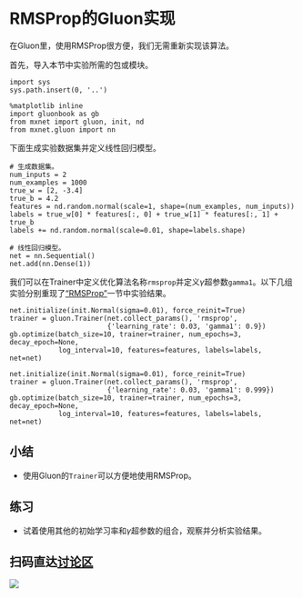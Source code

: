# RMSProp的Gluon实现


在Gluon里，使用RMSProp很方便，我们无需重新实现该算法。

首先，导入本节中实验所需的包或模块。

```{.python .input}
import sys
sys.path.insert(0, '..')

%matplotlib inline
import gluonbook as gb
from mxnet import gluon, init, nd
from mxnet.gluon import nn
```

下面生成实验数据集并定义线性回归模型。

```{.python .input  n=1}
# 生成数据集。
num_inputs = 2
num_examples = 1000
true_w = [2, -3.4]
true_b = 4.2
features = nd.random.normal(scale=1, shape=(num_examples, num_inputs))
labels = true_w[0] * features[:, 0] + true_w[1] * features[:, 1] + true_b
labels += nd.random.normal(scale=0.01, shape=labels.shape)

# 线性回归模型。
net = nn.Sequential()
net.add(nn.Dense(1))
```

我们可以在Trainer中定义优化算法名称`rmsprop`并定义$\gamma$超参数`gamma1`。以下几组实验分别重现了[“RMSProp”](rmsprop.md)一节中实验结果。

```{.python .input  n=3}
net.initialize(init.Normal(sigma=0.01), force_reinit=True)
trainer = gluon.Trainer(net.collect_params(), 'rmsprop',
                        {'learning_rate': 0.03, 'gamma1': 0.9})
gb.optimize(batch_size=10, trainer=trainer, num_epochs=3, decay_epoch=None,
            log_interval=10, features=features, labels=labels, net=net)
```

```{.python .input}
net.initialize(init.Normal(sigma=0.01), force_reinit=True)
trainer = gluon.Trainer(net.collect_params(), 'rmsprop',
                        {'learning_rate': 0.03, 'gamma1': 0.999})
gb.optimize(batch_size=10, trainer=trainer, num_epochs=3, decay_epoch=None,
            log_interval=10, features=features, labels=labels, net=net)
```

## 小结

* 使用Gluon的`Trainer`可以方便地使用RMSProp。

## 练习

* 试着使用其他的初始学习率和$\gamma$超参数的组合，观察并分析实验结果。

## 扫码直达[讨论区](https://discuss.gluon.ai/t/topic/2276)


![](../img/qr_rmsprop-gluon.svg)
